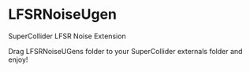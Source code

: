 # LFSRNoiseUgen
SuperCollider LFSR Noise Extension

Drag LFSRNoiseUGens folder to your SuperCollider externals folder and enjoy!
